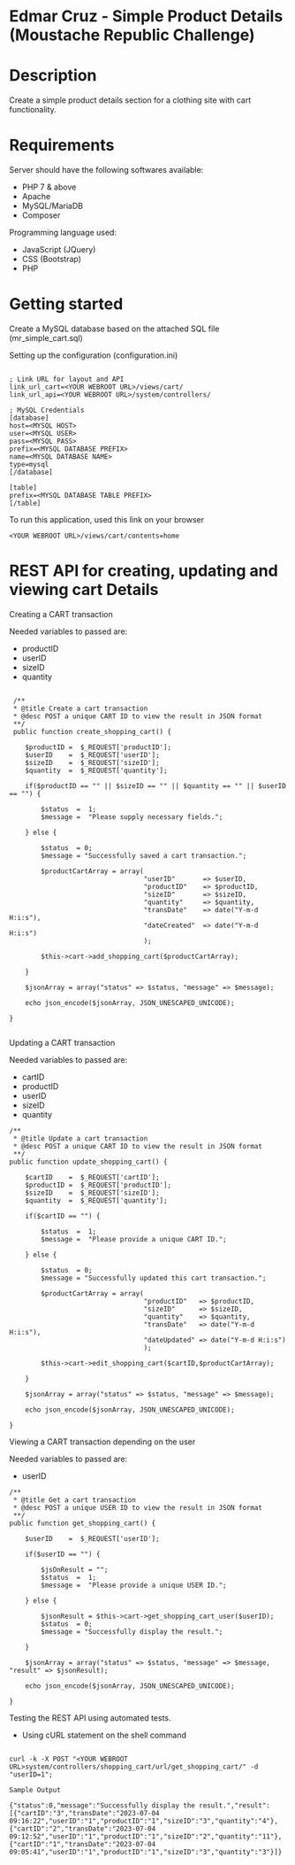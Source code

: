 # Edmar Cruz - Simple Product Details (Moustache Republic Challenge)

# Description

Create a simple product details section for a clothing site with cart functionality.

# Requirements

Server should have the following softwares available:
- PHP 7 & above
- Apache
- MySQL/MariaDB
- Composer

Programming language used:
- JavaScript (JQuery)
- CSS (Bootstrap)
- PHP 
 
# Getting started

Create a MySQL database based on the attached SQL file (mr_simple_cart.sql)

Setting up the configuration (configuration.ini) 

```

; Link URL for layout and API
link_url_cart=<YOUR WEBROOT URL>/views/cart/
link_url_api=<YOUR WEBROOT URL>/system/controllers/

; MySQL Credentials
[database]
host=<MYSQL HOST>
user=<MYSQL USER>
pass=<MYSQL PASS>
prefix=<MYSQL DATABASE PREFIX>
name=<MYSQL DATABASE NAME>
type=mysql
[/database]

[table]
prefix=<MYSQL DATABASE TABLE PREFIX>
[/table]

```
To run this application, used this link on your browser 

```
<YOUR WEBROOT URL>/views/cart/contents=home
```

# REST API for creating, updating and viewing cart Details

Creating a CART transaction

Needed variables to passed are:
- productID 
- userID
- sizeID
- quantity

```

 /**
 * @title Create a cart transaction 
 * @desc POST a unique CART ID to view the result in JSON format
 **/
 public function create_shopping_cart() {
	
	$productID =  $_REQUEST['productID'];
	$userID    =  $_REQUEST['userID'];
	$sizeID    =  $_REQUEST['sizeID'];
	$quantity  =  $_REQUEST['quantity'];
	
	if($productID == "" || $sizeID == "" || $quantity == "" || $userID == "") {
		
		$status  =  1;
		$message =  "Please supply necessary fields.";
		
	} else {
		
		$status  = 0;
		$message = "Successfully saved a cart transaction."; 
		
		$productCartArray = array(
								  "userID"       => $userID,
								  "productID"    => $productID,
								  "sizeID"       => $sizeID,
								  "quantity"     => $quantity,
								  "transDate"	 => date("Y-m-d H:i:s"),
								  "dateCreated"  => date("Y-m-d H:i:s")
								  );
		
		$this->cart->add_shopping_cart($productCartArray);
		
	}
	
	$jsonArray = array("status" => $status, "message" => $message);
	
	echo json_encode($jsonArray, JSON_UNESCAPED_UNICODE);
	
}
	
```


Updating a CART transaction

Needed variables to passed are:
- cartID 
- productID 
- userID
- sizeID
- quantity

```
/**
 * @title Update a cart transaction 
 * @desc POST a unique CART ID to view the result in JSON format
 **/
public function update_shopping_cart() {
	
	$cartID    =  $_REQUEST['cartID'];
	$productID =  $_REQUEST['productID'];
	$sizeID    =  $_REQUEST['sizeID'];
	$quantity  =  $_REQUEST['quantity'];
	
	if($cartID == "") {
		
		$status  =  1;
		$message =  "Please provide a unique CART ID.";
		
	} else {
		
		$status  = 0;
		$message = "Successfully updated this cart transaction."; 
		
		$productCartArray = array(
								  "productID"   => $productID,
								  "sizeID"      => $sizeID,
								  "quantity"    => $quantity,
								  "transDate"   => date("Y-m-d H:i:s"),
								  "dateUpdated" => date("Y-m-d H:i:s")
								  );
		
		$this->cart->edit_shopping_cart($cartID,$productCartArray);
	
	}
	
	$jsonArray = array("status" => $status, "message" => $message);
	
	echo json_encode($jsonArray, JSON_UNESCAPED_UNICODE);
	
}

```
  
Viewing a CART transaction depending on the user

Needed variables to passed are:
- userID

```
/**
 * @title Get a cart transaction
 * @desc POST a unique USER ID to view the result in JSON format
 **/
public function get_shopping_cart() {
	
	$userID    =  $_REQUEST['userID'];
	
	if($userID == "") {
		
		$jsOnResult = "";
		$status  =  1;
		$message =  "Please provide a unique USER ID.";
		
	} else {
		
		$jsonResult = $this->cart->get_shopping_cart_user($userID);
		$status  = 0;
		$message = "Successfully display the result."; 
		
	}
	
	$jsonArray = array("status" => $status, "message" => $message, "result" => $jsonResult);
	
	echo json_encode($jsonArray, JSON_UNESCAPED_UNICODE);
	
}

```
 
Testing the REST API using automated tests.
 
- Using cURL statement on the shell command

```

curl -k -X POST "<YOUR WEBROOT URL>system/controllers/shopping_cart/url/get_shopping_cart/" -d "userID=1";

Sample Output

{"status":0,"message":"Successfully display the result.","result":[{"cartID":"3","transDate":"2023-07-04 09:16:22","userID":"1","productID":"1","sizeID":"3","quantity":"4"},{"cartID":"2","transDate":"2023-07-04 09:12:52","userID":"1","productID":"1","sizeID":"2","quantity":"11"},{"cartID":"1","transDate":"2023-07-04 09:05:41","userID":"1","productID":"1","sizeID":"3","quantity":"3"}]}

```
	
 
